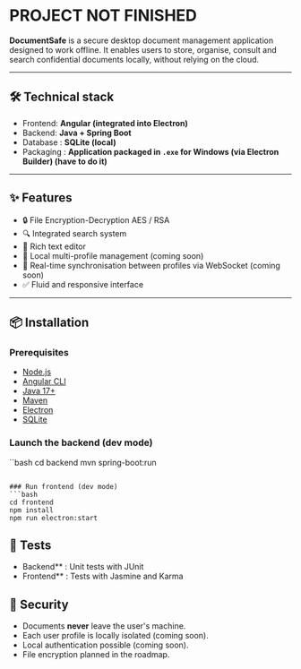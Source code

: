 # PROJECT NOT FINISHED 

**DocumentSafe** is a secure desktop document management application designed to work offline. It enables users to store, organise, consult and search confidential documents locally, without relying on the cloud.

---

## 🛠️ Technical stack

- Frontend: **Angular (integrated into Electron)**
- Backend: **Java + Spring Boot**
- Database : **SQLite (local)**
- Packaging : **Application packaged in `.exe` for Windows (via Electron Builder) (have to do it)**

---

## ✨ Features

- 🔒 File Encryption-Decryption AES / RSA
- 🔍 Integrated search system
- 📝 Rich text editor
- 👤 Local multi-profile management (coming soon)
- 🔄 Real-time synchronisation between profiles via WebSocket (coming soon)
- ✅ Fluid and responsive interface

---

## 📦 Installation

### Prerequisites

- [Node.js](https://nodejs.org/)
- [Angular CLI](https://angular.io/cli)
- [Java 17+](https://adoptium.net/)
- [Maven](https://maven.apache.org/)
- [Electron](https://www.electronjs.org/)
- [SQLite](https://www.sqlite.org/index.html)

### Launch the backend (dev mode)
``bash
cd backend
mvn spring-boot:run
```

### Run frontend (dev mode)
```bash
cd frontend
npm install
npm run electron:start
```

## 🧪 Tests

- Backend** : Unit tests with JUnit  
- Frontend** : Tests with Jasmine and Karma


## 🔐 Security

- Documents **never** leave the user's machine.
- Each user profile is locally isolated (coming soon).
- Local authentication possible (coming soon).
- File encryption planned in the roadmap.
